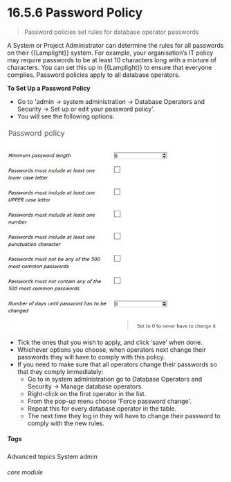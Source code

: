 # 16.5.6 Password Policy

> Password policies set rules for database operator passwords

A System or Project Administrator can determine the rules for all passwords on their {{Lamplight}} system. For example, your organisation’s IT policy may require passwords to be at least 10 characters long with a mixture of characters. You can set this up in {{Lamplight}} to ensure that everyone complies. Password policies apply to all database operators.

**To Set Up a Password Policy**

- Go to 'admin -> system administration -> Database Operators and Security -> Set up or edit your password policy’.
- You will see the following options:

![Password Policy](16.5.6a.png)

- Tick the ones that you wish to apply, and click ‘save’ when done.
- Whichever options you choose, when operators next change their passwords they will have to comply with this policy.
- If you need to make sure that all operators change their passwords so that they comply immediately:
   - Go to in system administration go to Database Operators and Security -> Manage database operators.
   - Right-click on the first operator in the list. 
   - From the pop-up menu choose 'Force password change'.
   - Repeat this for every database operator in the table. 
   - The next time they log in they will have to change their password to comply with the new rules. 


##### Tags
Advanced topics
System admin

###### core module
